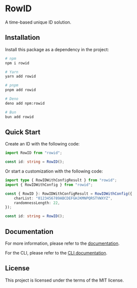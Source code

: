 # RowID

A time-based unique ID solution.

## Installation

Install this package as a dependency in the project:

```sh
# npm
npm i rowid

# Yarn
yarn add rowid

# pnpm
pnpm add rowid

# Deno
deno add npm:rowid

# Bun
bun add rowid
```

## Quick Start

Create an ID with the following code:

```ts
import RowID from "rowid";

const id: string = RowID();
```

Or start a customization with the following code:

```ts
import type { RowIDWithConfigResult } from "rowid";
import { RowIDWithConfig } from "rowid";

const { RowID }: RowIDWithConfigResult = RowIDWithConfig({
    charList: "0123456789ABCDEFGHJKMNPQRSTVWXYZ",
    randomnessLength: 22,
});

const id: string = RowID();
```

## Documentation

For more information, please refer to the [documentation](./docs/rowid/README.md).

For the CLI, please refer to the [CLI documentation](./docs/cli/README.md).

## License

This project is licensed under the terms of the MIT license.
